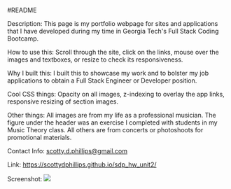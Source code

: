 #README

Description: This page is my portfolio webpage for sites and applications that I have developed during my time in Georgia Tech's Full Stack Coding Bootcamp.

How to use this: Scroll through the site, click on the links, mouse over the images and textboxes, or resize to check its responsiveness.

Why I built this: I built this to showcase my work and to bolster my job applications to obtain a Full Stack Engineer or Developer position.

Cool CSS things: Opacity on all images, z-indexing to overlay the app links, responsive resizing of section images.

Other things: All images are from my life as a professional musician. The figure under the header was an exercise I completed with students in my Music Theory class. All others are from concerts or photoshoots for promotional materials.

Contact Info: scotty.d.phillips@gmail.com

Link: https://scottydphillips.github.io/sdp_hw_unit2/

Screenshot: ![](/assets/images/screencapture-127-0-0-1-5500-index-html-2021-06-15-21_02_33.png)
